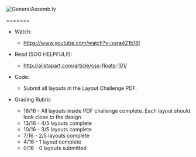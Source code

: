 ![GeneralAssemb.ly](https://github.com/generalassembly/ga-ruby-on-rails-for-devs/raw/master/images/ga.png "GeneralAssemb.ly")

 
=======


* Watch:
  * https://www.youtube.com/watch?v=xara4Z1b18I

* Read (SOO HELPFUL!!):
  * http://alistapart.com/article/css-floats-101/

* Code: 
  * Submit all layouts in the Layout Challenge PDF.

* Grading Rubric
  * 16/16 - All layouts inside PDF challenge complete. Each layout should look close to the design
  * 13/16 - 4/5 layouts complete
  * 10/16 - 3/5 layouts complete
  * 7/16 - 2/5 layouts complete
  * 4/16 - 1 layout complete
  * 0/16 - 0 layouts submitted

